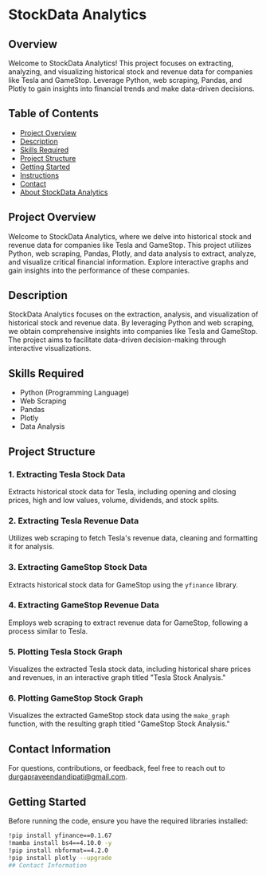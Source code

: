 # StockData Analytics

## Overview

Welcome to StockData Analytics! This project focuses on extracting, analyzing, and visualizing historical stock and revenue data for companies like Tesla and GameStop. Leverage Python, web scraping, Pandas, and Plotly to gain insights into financial trends and make data-driven decisions.

## Table of Contents

- [Project Overview](#project-overview)
- [Description](#description)
- [Skills Required](#skills-required)
- [Project Structure](#project-structure)
- [Getting Started](#getting-started)
- [Instructions](#instructions)
- [Contact](#contact)
- [About StockData Analytics](#about-stockdata-analytics)

## Project Overview

Welcome to StockData Analytics, where we delve into historical stock and revenue data for companies like Tesla and GameStop. This project utilizes Python, web scraping, Pandas, Plotly, and data analysis to extract, analyze, and visualize critical financial information. Explore interactive graphs and gain insights into the performance of these companies.

## Description

StockData Analytics focuses on the extraction, analysis, and visualization of historical stock and revenue data. By leveraging Python and web scraping, we obtain comprehensive insights into companies like Tesla and GameStop. The project aims to facilitate data-driven decision-making through interactive visualizations.

## Skills Required

- Python (Programming Language)
- Web Scraping
- Pandas
- Plotly
- Data Analysis

## Project Structure

### 1. Extracting Tesla Stock Data

Extracts historical stock data for Tesla, including opening and closing prices, high and low values, volume, dividends, and stock splits.

### 2. Extracting Tesla Revenue Data

Utilizes web scraping to fetch Tesla's revenue data, cleaning and formatting it for analysis.

### 3. Extracting GameStop Stock Data

Extracts historical stock data for GameStop using the `yfinance` library.

### 4. Extracting GameStop Revenue Data

Employs web scraping to extract revenue data for GameStop, following a process similar to Tesla.

### 5. Plotting Tesla Stock Graph

Visualizes the extracted Tesla stock data, including historical share prices and revenues, in an interactive graph titled "Tesla Stock Analysis."

### 6. Plotting GameStop Stock Graph

Visualizes the extracted GameStop stock data using the `make_graph` function, with the resulting graph titled "GameStop Stock Analysis."

## Contact Information

For questions, contributions, or feedback, feel free to reach out to [durgapraveendandipati@gmail.com](mailto:durgapraveendandipati@gmail.com).

## Getting Started

Before running the code, ensure you have the required libraries installed:

```bash
!pip install yfinance==0.1.67
!mamba install bs4==4.10.0 -y
!pip install nbformat==4.2.0
!pip install plotly --upgrade
## Contact Information

